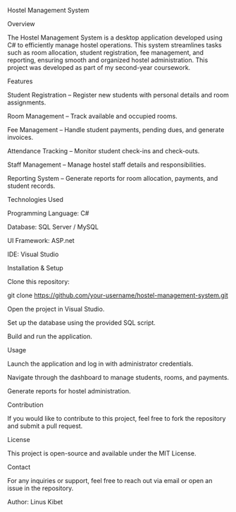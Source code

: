 Hostel Management System

Overview

The Hostel Management System is a desktop application developed using C# to efficiently manage hostel operations. This system streamlines tasks such as room allocation, student registration, fee management, and reporting, ensuring smooth and organized hostel administration. This project was developed as part of my second-year coursework.

Features

Student Registration – Register new students with personal details and room assignments.

Room Management – Track available and occupied rooms.

Fee Management – Handle student payments, pending dues, and generate invoices.

Attendance Tracking – Monitor student check-ins and check-outs.

Staff Management – Manage hostel staff details and responsibilities.

Reporting System – Generate reports for room allocation, payments, and student records.

Technologies Used

Programming Language: C#

Database: SQL Server / MySQL

UI Framework: ASP.net

IDE: Visual Studio

Installation & Setup

Clone this repository:

git clone https://github.com/your-username/hostel-management-system.git

Open the project in Visual Studio.

Set up the database using the provided SQL script.

Build and run the application.

Usage

Launch the application and log in with administrator credentials.

Navigate through the dashboard to manage students, rooms, and payments.

Generate reports for hostel administration.

Contribution

If you would like to contribute to this project, feel free to fork the repository and submit a pull request.

License

This project is open-source and available under the MIT License.

Contact

For any inquiries or support, feel free to reach out via email or open an issue in the repository.

Author: Linus Kibet

